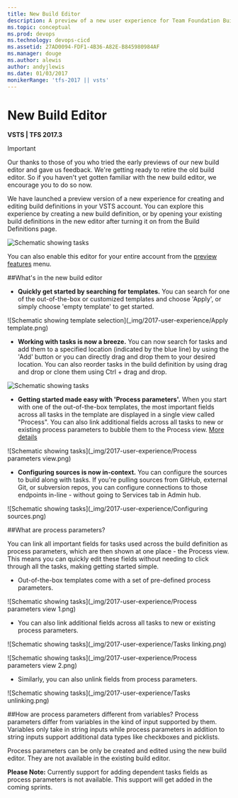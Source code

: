 ```yaml
---
title: New Build Editor
description: A preview of a new user experience for Team Foundation Build (TFBuild) on VSTS
ms.topic: conceptual
ms.prod: devops
ms.technology: devops-cicd
ms.assetid: 27AD0094-FDF1-4B36-A82E-B845980984AF
ms.manager: douge
ms.author: alewis
author: andyjlewis
ms.date: 01/03/2017
monikerRange: 'tfs-2017 || vsts'
---
```



# New Build Editor

**VSTS | TFS 2017.3**

> [!IMPORTANT]
>
> Our thanks to those of you who tried the early previews of our new build editor and gave us feedback. We're getting ready to retire the old build editor. So if you haven't yet gotten familiar with the new build editor, we encourage you to do so now.

We have launched a preview version of a new experience for creating and editing build definitions in your VSTS account. 
You can explore this experience by creating a new build definition, or by opening your existing build definitions in the new editor after turning it on 
from the Build Definitions page. 

 ![Schematic showing tasks](_img/2017-user-experience/Opt-in.png)
 
You can also enable this editor for your entire account from the [preview features](../../../collaborate/preview-features.md) menu. 

##What's in the new build editor
* **Quickly get started by searching for templates.** You can search for one of the out-of-the-box or customized templates and choose
'Apply', or simply choose 'empty template' to get started.

 ![Schematic showing template selection](_img/2017-user-experience/Apply template.png)


* **Working with tasks is now a breeze.** You can now search for tasks and add them to a specified location (indicated by the blue line) by using the 'Add' button or you can 
directly drag and drop them to your desired location. You can also reorder tasks in the build definition by using drag and drop or clone them using Ctrl + drag and drop.

 ![Schematic showing tasks](_img/2017-user-experience/Tasks.png)

* **Getting started made easy with 'Process parameters'.** When you start with one of the out-of-the-box templates, 
the most important fields across all tasks in the template are displayed in a single view called "Process". You can also link additional fields across all tasks to new or existing 
process parameters to bubble them to the Process view. [More details](#parameters)
 
 ![Schematic showing tasks](_img/2017-user-experience/Process parameters view.png)

*  **Configuring sources is now in-context.** 
You can configure the sources to build along with tasks. If you're pulling sources from GitHub, external
Git, or subversion repos, you can configure connections to those endpoints in-line - without going to Services tab in Admin hub.

 ![Schematic showing tasks](_img/2017-user-experience/Configuring sources.png)
 

<a name="parameters"></a>
##What are process parameters?

You can link all important fields for tasks used across the build definition as process parameters, which are then shown at one place - the Process view. 
This means you can quickly edit these fields without needing to click through all the tasks, making getting started simple. 
* Out-of-the-box templates come with a set of pre-defined process parameters. 

![Schematic showing tasks](_img/2017-user-experience/Process parameters view 1.png)

* You can also link additional fields across all tasks to new or existing process parameters. 

 ![Schematic showing tasks](_img/2017-user-experience/Tasks linking.png)
 
 ![Schematic showing tasks](_img/2017-user-experience/Process parameters view 2.png)
  
* Similarly, you can also unlink fields from process parameters.

 ![Schematic showing tasks](_img/2017-user-experience/Tasks unlinking.png)

##How are process parameters different from variables?
Process parameters differ from variables in the kind of input supported by them. Variables only take in string inputs while process parameters in addition to string inputs support 
additional data types like checkboxes and picklists. 

Process parameters can be only be created and edited using the new build editor. They are not available in the existing build editor.

**Please Note:** Currently support for adding dependent tasks fields as process parameters is not available. This support will get added in the coming sprints. 


